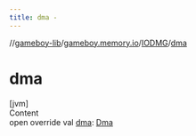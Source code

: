 ```yaml
---
title: dma -
---
```

//[gameboy-lib](../../index.md)/[gameboy.memory.io](../index.md)/[IODMG](index.md)/[dma](dma.md)



# dma  
[jvm]  
Content  
open override val [dma](dma.md): [Dma](../-dma/index.md)  



